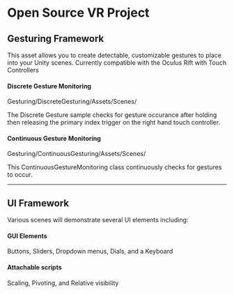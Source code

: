 # Open Source VR Project

## Gesturing Framework
This asset allows you to create detectable, customizable gestures to place into your Unity scenes. Currently compatible with the Oculus Rift with Touch Controllers

#### Discrete Gesture Monitoring
Gesturing/DiscreteGesturing/Assets/Scenes/

The Discrete Gesture sample checks for gesture occurance after holding then releasing the primary index trigger on the right hand touch controller.

#### Continuous Gesture Monitoring
Gesturing/ContinuousGesturing/Assets/Scenes/

This ContinuousGestureMonitoring class continuously checks for gestures to occur. 

<hr>

## UI Framework
Various scenes will demonstrate several UI elements including:

#### GUI Elements
Buttons, Sliders, Dropdown menus, Dials, and a Keyboard

#### Attachable scripts
Scaling, Pivoting, and Relative visibility

